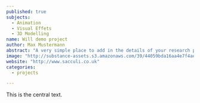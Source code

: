```yaml
---
published: true
subjects: 
  - Animation
  - Visual Effets
  - 3D Modelling
name: Will demo project
author: Max Mustermann
abstract: "A very simple place to add in the details of your research project, from which point you can progress"
image: "http://substance-assets.s3.amazonaws.com/39/44059bda16aa4e7f4aeaf77d537bce/javascript.png"
website: "http://www.sacculi.co.uk"
categories: 
  - projects

---
```


This is the central text.
